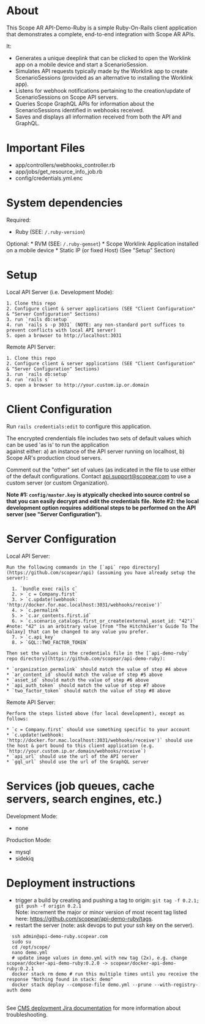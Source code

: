 # About

  This Scope AR API-Demo-Ruby is a simple Ruby-On-Rails client application that demonstrates a complete, end-to-end integration with Scope AR APIs.

  It:

  * Generates a unique deeplink that can be clicked to open the Worklink app on a mobile device and start a ScenarioSession.
  * Simulates API requests typically made by the Worklink app to create ScenarioSessions (provided as an alternative to installing the Worklink app).
  * Listens for webhook notifications pertaining to the creation/update of ScenarioSessions on Scope API servers.
  * Queries Scope GraphQL APIs for information about the ScenarioSessions identified in webhooks received.
  * Saves and displays all information received from both the API and GraphQL.

# Important Files

  * app/controllers/webhooks_controller.rb
  * app/jobs/get_resource_info_job.rb
  * config/credentials.yml.enc

# System dependencies

  Required:
  * Ruby (SEE: `/.ruby-version`)

  Optional:
    * RVM (SEE: `/.ruby-gemset`)
    * Scope Worklink Application installed on a mobile device
    * Static IP (or fixed Host) (See "Setup" Section)

# Setup

  Local API Server (i.e. Development Mode):

    1. Clone this repo
    2. Configure client & server applications (SEE "Client Configuration" & "Server Configuration" Sections)
    3. run `rails db:setup`
    4. run `rails s -p 3031` (NOTE: any non-standard port suffices to prevent conflicts with local API server)
    5. open a browser to http://localhost:3031

  Remote API Server:

    1. Clone this repo
    2. Configure client & server applications (SEE "Client Configuration" & "Server Configuration" Sections)
    3. run `rails db:setup`
    4. run `rails s`
    5. open a browser to http://your.custom.ip.or.domain

# Client Configuration

  Run `rails credentials:edit` to configure this application.

  The encrypted crendentials file includes two sets of default values which can be used 'as is' to run the application \
  against either: a) an instance of the API server running on localhost, b) Scope AR's production cloud servers.

  Comment out the "other" set of values (as indicated in the file to use either of the default configurations.
  Contact api.support@scopear.com to use a custom server (or custom Organization).

  **Note #1: `config/master.key` is atypically checked into source control so that you can easily decrypt and edit the credentials file.**
  **Note #2: the local development option requires additional steps to be performed on the API server (see "Server Configuration").**

# Server Configuration

  Local API Server:

    Run the following commands in the [`api` repo directory](https://github.com/scopear/api) (assuming you have already setup the server):

      1. `bundle exec rails c`
      2. > `c = Company.first`
      3. > `c.update!(webhook: 'http://docker.for.mac.localhost:3031/webhooks/receive')`
      4. > `c.permalink`
      5. > `c.ar_contents.first.id`
      6. > `c.scenario_catalogs.first_or_create(external_asset_id: "42")` #note: "42" is an arbitrary value [from "The Hitchhiker's Guide To The Galaxy] that can be changed to any value you prefer.
      7. > `c.api_key`
      8. > `GQL::TWO_FACTOR_TOKEN`

    Then set the values in the credentials file in the [`api-demo-ruby` repo directory](https://github.com/scopear/api-demo-ruby):

    * `organization_permalink` should match the value of step #4 above
    * `ar_content_id` should match the value of step #5 above
    * `asset_id` should match the value of step #6 above
    * `api_auth_token` should match the value of step #7 above
    * `two_factor_token` should match the value of step #8 above

  Remote API Server:

    Perform the steps listed above (for local development), except as follows:

    * `c = Company.first` should use something specific to your account
    * `c.update!(webhook: 'http://docker.for.mac.localhost:3031/webhooks/receive')` should use the host & port bound to this client application (e.g. `http://your.custom.ip.or.domain/webhooks/receive`)
    * `api_url` should use the url of the API server
    * `gql_url` should use the url of the GraphQL server

# Services (job queues, cache servers, search engines, etc.)

  Development Mode:
  * none

  Production Mode:
  * mysql
  * sidekiq

# Deployment instructions

  * trigger a build by creating and pushing a tag to origin: `git tag -f 0.2.1; git push -f origin 0.2.1` <br>Note: increment the major or minor version of most recent tag listed here: https://github.com/scopear/api-demo-ruby/tags.
  * restart the server (note: ask devops to put your ssh key on the server).

  ```
    ssh admin@api-demo-ruby.scopear.com
    sudo su
    cd /opt/scope/
    nano demo.yml
    # update image values in demo.yml with new tag (2x), e.g. change scopear/docker-api-demo-ruby:0.2.0 -> scopear/docker-api-demo-ruby:0.2.1
    docker stack rm demo # run this multiple times until you receive the response "Nothing found in stack: demo"
    docker stack deploy --compose-file demo.yml --prune --with-registry-auth demo
  ```

  <br>See [CMS deployment Jira documentation](https://scopearcloud.atlassian.net/wiki/spaces/CMS/pages/821264385/How+to+deploy+to+QA) for more information about troubleshooting.

